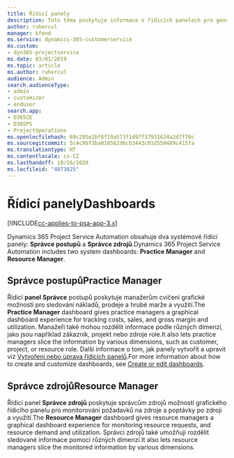 ```yaml
---
title: Řídicí panely
description: Toto téma poskytuje informace o řídicích panelech pro generování sestav, které jsou součástí Dynamics 365 Project Service Automation.
author: ruhercul
manager: kfend
ms.service: dynamics-365-customerservice
ms.custom:
- dyn365-projectservice
ms.date: 03/01/2019
ms.topic: article
ms.author: ruhercul
audience: Admin
search.audienceType:
- admin
- customizer
- enduser
search.app:
- D365CE
- D365PS
- ProjectOperations
ms.openlocfilehash: 69c295e2bf8f19a573f1d97f37931624a2d7f70c
ms.sourcegitcommit: 5c4c9bf3ba018562d6cb3443c01d550489c415fa
ms.translationtype: HT
ms.contentlocale: cs-CZ
ms.lasthandoff: 10/16/2020
ms.locfileid: "4073825"
---
```

# <a name="dashboards"></a><span data-ttu-id="7bfdd-103">Řídicí panely</span><span class="sxs-lookup"><span data-stu-id="7bfdd-103">Dashboards</span></span>

[!INCLUDE[cc-applies-to-psa-app-3.x](../includes/cc-applies-to-psa-app-3x.md)]

<span data-ttu-id="7bfdd-104">Dynamics 365 Project Service Automation obsahuje dva systémové řídicí panely: **Správce postupů** a **Správce zdrojů**.</span><span class="sxs-lookup"><span data-stu-id="7bfdd-104">Dynamics 365 Project Service Automation includes two system dashboards: **Practice Manager** and **Resource Manager**.</span></span>

## <a name="practice-manager"></a><span data-ttu-id="7bfdd-105">Správce postupů</span><span class="sxs-lookup"><span data-stu-id="7bfdd-105">Practice Manager</span></span> 

<span data-ttu-id="7bfdd-106">Řídicí **panel Správce** postupů poskytuje manažerům cvičení grafické možnosti pro sledování nákladů, prodeje a hrubé marže a využití.</span><span class="sxs-lookup"><span data-stu-id="7bfdd-106">The **Practice Manager** dashboard gives practice managers a graphical dashboard experience for tracking costs, sales, and gross margin and utilization.</span></span> <span data-ttu-id="7bfdd-107">Manažeři také mohou rozdělit informace podle různých dimenzí, jako jsou například zákazník, projekt nebo zdroje role.</span><span class="sxs-lookup"><span data-stu-id="7bfdd-107">It also lets practice managers slice the information by various dimensions, such as customer, project, or resource role.</span></span> <span data-ttu-id="7bfdd-108">Další informace o tom, jak panely vytvořit a upravit viz [Vytvoření nebo úprava řídicích panelů](https://docs.microsoft.com/dynamics365/customerengagement/on-premises/customize/create-edit-dashboards).</span><span class="sxs-lookup"><span data-stu-id="7bfdd-108">For more information about how to create and customize dashboards, see [Create or edit dashboards](https://docs.microsoft.com/dynamics365/customerengagement/on-premises/customize/create-edit-dashboards).</span></span>

## <a name="resource-manager"></a><span data-ttu-id="7bfdd-109">Správce zdrojů</span><span class="sxs-lookup"><span data-stu-id="7bfdd-109">Resource Manager</span></span> 

<span data-ttu-id="7bfdd-110">Řídicí panel **Správce zdrojů** poskytuje správcům zdrojů možnosti grafického řídicího panelu pro monitorování požadavků na zdroje a poptávky po zdroji a využití.</span><span class="sxs-lookup"><span data-stu-id="7bfdd-110">The **Resource Manager** dashboard gives resource managers a graphical dashboard experience for monitoring resource requests, and resource demand and utilization.</span></span> <span data-ttu-id="7bfdd-111">Správci zdrojů také umožňují rozdělit sledované informace pomocí různých dimenzí.</span><span class="sxs-lookup"><span data-stu-id="7bfdd-111">It also lets resource managers slice the monitored information by various dimensions.</span></span>
